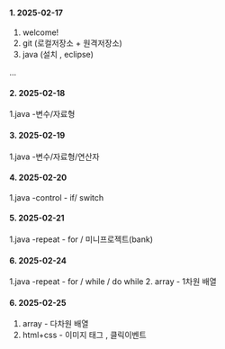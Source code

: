 #### 1. 2025-02-17
1. welcome!
2. git (로컬저장소 + 원격저장소)
3.  java (설치 , eclipse)

...
#### 2. 2025-02-18
1.java -변수/자료형

#### 3. 2025-02-19
1.java -변수/자료형/연산자

#### 4. 2025-02-20
1.java -control - if/ switch

#### 5. 2025-02-21
1.java -repeat - for / 미니프로젝트(bank)

#### 6. 2025-02-24
1.java -repeat - for / while / do while
2. array - 1차원 배열

#### 6. 2025-02-25
1. array - 다차원 배열
2. html+css - 이미지 태그 , 클릭이벤트
   
